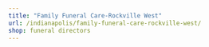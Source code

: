 ```yaml
---
title: "Family Funeral Care-Rockville West"
url: /indianapolis/family-funeral-care-rockville-west/
shop: funeral directors
---
```

